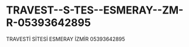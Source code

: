 TRAVEST--S-TES--ESMERAY--ZM-R-05393642895
=========================================

TRAVESTİ SİTESİ ESMERAY İZMİR 05393642895
